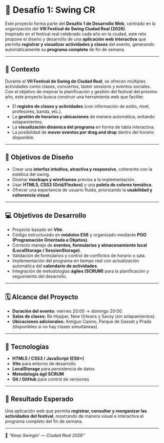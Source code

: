 # 🎷 Desafío 1: Swing CR

Este proyecto forma parte del **Desafío 1 de Desarrollo Web**, centrado en la organización del **VIII Festival de Swing Ciudad Real (2026)**.  
Inspirado en el festival real celebrado cada año en la ciudad, este reto propone el diseño y desarrollo de una **aplicación web interactiva** que permita **registrar y visualizar actividades y clases** del evento, generando automáticamente su **programa completo** de fin de semana.

---

## 🕺 Contexto

Durante el **VII Festival de Swing de Ciudad Real**, se ofrecen múltiples actividades como clases, conciertos, taster sessions y eventos sociales.  
Con el objetivo de mejorar la planificación y gestión del festival del próximo año, este proyecto busca construir una herramienta web que facilite:

- El **registro de clases y actividades** (con información de estilo, nivel, profesores, banda, etc.).
- La **gestión de horarios y ubicaciones** de manera automática, evitando solapamientos.
- La **visualización dinámica del programa** en forma de tabla interactiva.
- La posibilidad de **mover eventos por drag and drop** dentro del horario disponible.

---

## 🎨 Objetivos de Diseño

- Crear una **interfaz intuitiva, atractiva y responsive**, coherente con la estética del swing.
- Diseñar **mockups y wireframes** previos a la implementación.
- Usar **HTML5, CSS3 (Grid/Flexbox)** y una **paleta de colores temática**.
- Ofrecer una experiencia de usuario fluida, priorizando la **usabilidad y coherencia visual**.

---

## 💻 Objetivos de Desarrollo

- Proyecto basado en **Vite**.
- Código estructurado en **módulos ES6** y organizado mediante **POO (Programación Orientada a Objetos)**.
- Correcto manejo de **eventos, formularios y almacenamiento local (LocalStorage / SessionStorage)**.
- Validación de formularios y control de conflictos de horario o sala.
- Implementación del programa en tiempo real con actualización automática del **calendario de actividades**.
- Integración de metodologías **ágiles (SCRUM)** para la planificación y seguimiento del desarrollo.

---

## 🗓️ Alcance del Proyecto

- **Duración del evento:** viernes 20:00 → domingo 20:00.  
- **Salas de clases:** Be Hopper, New Orleans y Savoy (sin solapamientos).  
- **Ubicaciones adicionales:** Antiguo Casino, Parque de Gasset y Prado (disponibles si no hay clases simultáneas).  

---

## 🚀 Tecnologías

- **HTML5 / CSS3 / JavaScript (ES6+)**
- **Vite** para entorno de desarrollo
- **LocalStorage** para persistencia de datos
- **Metodología ágil SCRUM**
- **Git / GitHub** para control de versiones

---

## 📌 Resultado Esperado

Una aplicación web que permita **registrar, consultar y reorganizar las actividades del festival**, mostrando de manera visual e interactiva el programa completo del fin de semana.

---

💃 *"Keep Swingin’ — Ciudad Real 2026"*
